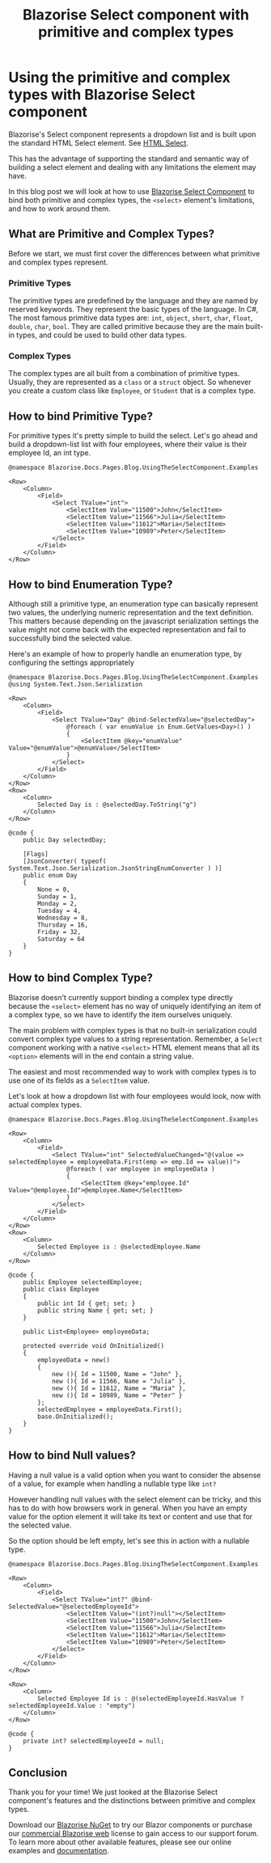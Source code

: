 ﻿---
title: Blazorise Select component with primitive and complex types
description: In this blog post we will look at how to use Blazorise Select Component to bind both primitive and complex types, the select element's limitations, and how to work around them.
permalink: /blog/how-to-handle-select-with-primitive-and-complex-types
canonical: /blog/how-to-handle-select-with-primitive-and-complex-types
image-url: img/Blazorise-Select-Component.png
image-title: How to handle binding of primitive and complex types with Blazorise Select component
author-name: David Moreira
author-image: david
posted-on: July 1st, 2022
read-time: 4 min
---

# Using the primitive and complex types with Blazorise Select component

Blazorise's Select component represents a dropdown list and is built upon the standard HTML Select element. See [HTML Select](https://developer.mozilla.org/en-US/docs/Web/HTML/Element/select).

This has the advantage of supporting the standard and semantic way of building a select element and dealing with any limitations the element may have.

In this blog post we will look at how to use [Blazorise Select Component](docs/components/select) to bind both primitive and complex types, the `<select>` element's limitations, and how to work around them.

## What are Primitive and Complex Types?

Before we start, we must first cover the differences between what primitive and complex types represent.

### Primitive Types

The primitive types are predefined by the language and they are named by reserved keywords. They represent the basic types of the language. In C#, The most famous primitive data types are: `int`, `object`, `short`, `char`, `float`, `double`, `char`, `bool`. They are called primitive because they are the main built-in types, and could be used to build other data types.

### Complex Types

The complex types are all built from a combination of primitive types.  Usually, they are represented as a `class` or a `struct` object. So whenever you create a custom class like `Employee`, or `Student` that is a complex type.

## How to bind Primitive Type?

For primitive types it's pretty simple to build the select. Let's go ahead and build a dropdown-list list with four employees, where their value is their employee Id, an int type.

```html|SelectComponentWithPrimitiveTypeExample.razor
@namespace Blazorise.Docs.Pages.Blog.UsingTheSelectComponent.Examples

<Row>
    <Column>
        <Field>
            <Select TValue="int">
                <SelectItem Value="11500">John</SelectItem>
                <SelectItem Value="11566">Julia</SelectItem>
                <SelectItem Value="11612">Maria</SelectItem>
                <SelectItem Value="10989">Peter</SelectItem>
            </Select>
        </Field>
    </Column>
</Row>
```

## How to bind Enumeration Type?

Although still a primitive type, an enumeration type can basically represent two values, the underlying numeric representation and the text definition. This matters because depending on the javascript serialization settings the value might not come back with the expected representation and fail to successfully bind the selected value.

Here's an example of how to properly handle an enumeration type, by configuring the settings appropriately

```html|SelectComponentWithEnumTypeExample.razor
@namespace Blazorise.Docs.Pages.Blog.UsingTheSelectComponent.Examples
@using System.Text.Json.Serialization

<Row>
    <Column>
        <Field>
            <Select TValue="Day" @bind-SelectedValue="@selectedDay">
                @foreach ( var enumValue in Enum.GetValues<Day>() )
                {
                    <SelectItem @key="enumValue" Value="@enumValue">@enumValue</SelectItem>
                }
            </Select>
        </Field>
    </Column>
</Row>
<Row>
    <Column>
        Selected Day is : @selectedDay.ToString("g")
    </Column>
</Row>

@code {
    public Day selectedDay;

    [Flags]
    [JsonConverter( typeof( System.Text.Json.Serialization.JsonStringEnumConverter ) )]
    public enum Day
    {
        None = 0,
        Sunday = 1,
        Monday = 2,
        Tuesday = 4,
        Wednesday = 8,
        Thursday = 16,
        Friday = 32,
        Saturday = 64
    }
}
```

## How to bind Complex Type?

Blazorise doesn't currently support binding a complex type directly because the `<select>` element has no way of uniquely identifying an item of a complex type, so we have to identify the item ourselves uniquely.

The main problem with complex types is that no built-in serialization could convert complex type values to a string representation. Remember, a `Select` component working with a native `<select>` HTML element means that all its `<option>` elements will in the end contain a string value.

The easiest and most recommended way to work with complex types is to use one of its fields as a `SelectItem` value.

Let's look at how a dropdown list with four employees would look, now with actual complex types.

```html|SelectComponentWithComplexTypeExample.razor
@namespace Blazorise.Docs.Pages.Blog.UsingTheSelectComponent.Examples

<Row>
    <Column>
        <Field>
            <Select TValue="int" SelectedValueChanged="@(value => selectedEmployee = employeeData.First(emp => emp.Id == value))">
                @foreach ( var employee in employeeData )
                {
                    <SelectItem @key="employee.Id" Value="@employee.Id">@employee.Name</SelectItem>
                }
            </Select>
        </Field>
    </Column>
</Row>
<Row>
    <Column>
        Selected Employee is : @selectedEmployee.Name
    </Column>
</Row>

@code {
    public Employee selectedEmployee;
    public class Employee
    {
        public int Id { get; set; }
        public string Name { get; set; }
    }

    public List<Employee> employeeData;

    protected override void OnInitialized()
    {
        employeeData = new()
        {
            new (){ Id = 11500, Name = "John" },
            new (){ Id = 11566, Name = "Julia" },
            new (){ Id = 11612, Name = "Maria" },
            new (){ Id = 10989, Name = "Peter" }
        };
        selectedEmployee = employeeData.First();
        base.OnInitialized();
    }
}
```

## How to bind Null values?

Having a null value is a valid option when you want to consider the absense of a value, for example when handling a nullable type like `int?`

However handling null values with the select element can be tricky, and this has to do with how browsers work in general. When you have an empty value for the option element it will take its text or content and use that for the selected value.

So the option should be left empty, let's see this in action with a nullable type.

```html|SelectComponentWithNullableTypeExample.razor
@namespace Blazorise.Docs.Pages.Blog.UsingTheSelectComponent.Examples

<Row>
    <Column>
        <Field>
            <Select TValue="int?" @bind-SelectedValue="@selectedEmployeeId">
                <SelectItem Value="(int?)null"></SelectItem>
                <SelectItem Value="11500">John</SelectItem>
                <SelectItem Value="11566">Julia</SelectItem>
                <SelectItem Value="11612">Maria</SelectItem>
                <SelectItem Value="10989">Peter</SelectItem>
            </Select>
        </Field>
    </Column>
</Row>

<Row>
    <Column>
        Selected Employee Id is : @(selectedEmployeeId.HasValue ? selectedEmployeeId.Value : "empty")
    </Column>
</Row>

@code {
    private int? selectedEmployeeId = null;
}
```

## Conclusion

Thank you for your time! We just looked at the Blazorise Select component's features and the distinctions between primitive and complex types.

Download our [Blazorise NuGet](https://www.nuget.org/profiles/Megabit) to try our Blazor components or purchase our [commercial Blazorise web](commercial/) license to gain access to our support forum. To learn more about other available features, please see our online examples and [documentation](docs).